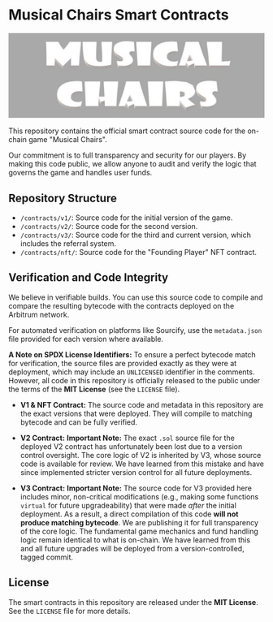# Musical Chairs Smart Contracts

![Game Banner](https://raw.githubusercontent.com/crow-004/musical-chairs-game/main/docs/images/banner.png)

This repository contains the official smart contract source code for the on-chain game "Musical Chairs".

Our commitment is to full transparency and security for our players. By making this code public, we allow anyone to audit and verify the logic that governs the game and handles user funds.

## Repository Structure

*   `/contracts/v1/`: Source code for the initial version of the game.
*   `/contracts/v2/`: Source code for the second version.
*   `/contracts/v3/`: Source code for the third and current version, which includes the referral system.
*   `/contracts/nft/`: Source code for the "Founding Player" NFT contract.

## Verification and Code Integrity

We believe in verifiable builds. You can use this source code to compile and compare the resulting bytecode with the contracts deployed on the Arbitrum network.

For automated verification on platforms like Sourcify, use the `metadata.json` file provided for each version where available.

**A Note on SPDX License Identifiers:** To ensure a perfect bytecode match for verification, the source files are provided exactly as they were at deployment, which may include an `UNLICENSED` identifier in the comments. However, all code in this repository is officially released to the public under the terms of the **MIT License** (see the `LICENSE` file).

*   **V1 & NFT Contract:** The source code and metadata in this repository are the exact versions that were deployed. They will compile to matching bytecode and can be fully verified.

*   **V2 Contract:** **Important Note:** The exact `.sol` source file for the deployed V2 contract has unfortunately been lost due to a version control oversight. The core logic of V2 is inherited by V3, whose source code is available for review. We have learned from this mistake and have since implemented stricter version control for all future deployments.

*   **V3 Contract:** **Important Note:** The source code for V3 provided here includes minor, non-critical modifications (e.g., making some functions `virtual` for future upgradeability) that were made *after* the initial deployment. As a result, a direct compilation of this code **will not produce matching bytecode**. We are publishing it for full transparency of the core logic. The fundamental game mechanics and fund handling logic remain identical to what is on-chain. We have learned from this and all future upgrades will be deployed from a version-controlled, tagged commit.

## License

The smart contracts in this repository are released under the **MIT License**. See the `LICENSE` file for more details.
